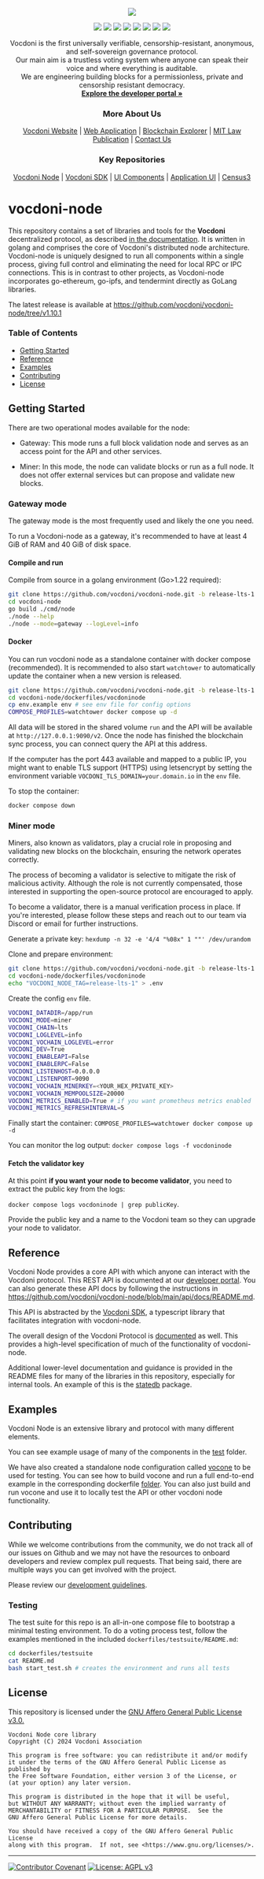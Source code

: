<p align="center" width="100%">
    <img src="https://developer.vocdoni.io/img/vocdoni_logotype_full_white.svg" />
</p>

<p align="center" width="100%">
    <a href="https://github.com/vocdoni/vocdoni-node/commits/main/"><img src="https://img.shields.io/github/commit-activity/m/vocdoni/vocdoni-node" /></a>
    <a href="https://github.com/vocdoni/vocdoni-node/issues"><img src="https://img.shields.io/github/issues/vocdoni/vocdoni-node" /></a>
    <a href="https://github.com/vocdoni/vocdoni-node/actions/workflows/main.yml/"><img src="https://github.com/vocdoni/vocdoni-node/actions/workflows/main.yml/badge.svg" /></a>
    <a href="https://godoc.org/go.vocdoni.io/dvote"><img src="https://godoc.org/go.vocdoni.io/dvote?status.svg"></a>
    <a href="https://goreportcard.com/report/go.vocdoni.io/dvote"><img src="https://goreportcard.com/badge/go.vocdoni.io/dvote"></a>
    <a href="https://coveralls.io/github/vocdoni/vocdoni-node"><img src="https://coveralls.io/repos/github/vocdoni/vocdoni-node/badge.svg"></a>
    <a href="https://discord.gg/xFTh8Np2ga"><img src="https://img.shields.io/badge/discord-join%20chat-blue.svg" /></a>
    <a href="https://twitter.com/vocdoni"><img src="https://img.shields.io/twitter/follow/vocdoni.svg?style=social&label=Follow" /></a>
</p>


  <div align="center">
    Vocdoni is the first universally verifiable, censorship-resistant, anonymous, and self-sovereign governance protocol. <br />
    Our main aim is a trustless voting system where anyone can speak their voice and where everything is auditable. <br />
    We are engineering building blocks for a permissionless, private and censorship resistant democracy.
    <br />
    <a href="https://developer.vocdoni.io/"><strong>Explore the developer portal »</strong></a>
    <br />
    <h3>More About Us</h3>
    <a href="https://vocdoni.io">Vocdoni Website</a>
    |
    <a href="https://vocdoni.app">Web Application</a>
    |
    <a href="https://explorer.vote/">Blockchain Explorer</a>
    |
    <a href="https://law.mit.edu/pub/remotevotingintheageofcryptography/release/1">MIT Law Publication</a>
    |
    <a href="https://chat.vocdoni.io">Contact Us</a>
    <br />
    <h3>Key Repositories</h3>
    <a href="https://github.com/vocdoni/vocdoni-node">Vocdoni Node</a>
    |
    <a href="https://github.com/vocdoni/vocdoni-sdk/">Vocdoni SDK</a>
    |
    <a href="https://github.com/vocdoni/ui-components">UI Components</a>
    |
    <a href="https://github.com/vocdoni/ui-scaffold">Application UI</a>
    |
    <a href="https://github.com/vocdoni/census3">Census3</a>
  </div>

# vocdoni-node

This repository contains a set of libraries and tools for the **Vocdoni** decentralized protocol, as described [in the documentation](https://developer.vocdoni.io/protocol).
It is written in golang and comprises the core of Vocdoni's distributed node architecture. Vocdoni-node is uniquely designed to run all components within a single process, giving full control and eliminating the need for local RPC or IPC connections. This is in contrast to other projects, as Vocdoni-node incorporates go-ethereum, go-ipfs, and tendermint directly as GoLang libraries.

The latest release is available at https://github.com/vocdoni/vocdoni-node/tree/v1.10.1

### Table of Contents
- [Getting Started](#getting-started)
- [Reference](#reference)
- [Examples](#examples)
- [Contributing](#contributing)
- [License](#license)


## Getting Started

There are two operational modes available for the node:

- Gateway: This mode runs a full block validation node and serves as an access point for the API and other services.

- Miner: In this mode, the node can validate blocks or run as a full node. It does not offer external services but can propose and validate new blocks.

### Gateway mode

The gateway mode is the most frequently used and likely the one you need.

To run a Vocdoni-node as a gateway, it's recommended to have at least 4 GiB of RAM and 40 GiB of disk space.

#### Compile and run

Compile from source in a golang environment (Go>1.22 required):

```bash
git clone https://github.com/vocdoni/vocdoni-node.git -b release-lts-1
cd vocdoni-node
go build ./cmd/node
./node --help
./node --mode=gateway --logLevel=info
```

#### Docker

You can run vocdoni node as a standalone container with docker compose (recommended).
It is recommended to also start `watchtower` to automatically update the container when a new version is released.

```bash
git clone https://github.com/vocdoni/vocdoni-node.git -b release-lts-1
cd vocdoni-node/dockerfiles/vocdoninode
cp env.example env # see env file for config options
COMPOSE_PROFILES=watchtower docker compose up -d
```

All data will be stored in the shared volume `run` and the API will be available at `http://127.0.0.1:9090/v2`. Once the node has finished the blockchain sync process, you can connect query the API at this address.

If the computer has the port 443 available and mapped to a public IP, you might want to enable TLS support (HTTPS) using letsencrypt by setting the environment variable `VOCDONI_TLS_DOMAIN=your.domain.io` in the `env` file.

To stop the container: 

```bash
docker compose down
```

### Miner mode

Miners, also known as validators, play a crucial role in proposing and validating new blocks on the blockchain, ensuring the network operates correctly.

The process of becoming a validator is selective to mitigate the risk of malicious activity. Although the role is not currently compensated, those interested in supporting the open-source protocol are encouraged to apply.

To become a validator, there is a manual verification process in place. If you're interested, please follow these steps and reach out to our team via Discord or email for further instructions.

Generate a private key: `hexdump -n 32 -e '4/4 "%08x" 1 ""' /dev/urandom`

Clone and prepare environment:
```bash
git clone https://github.com/vocdoni/vocdoni-node.git -b release-lts-1
cd vocdoni-node/dockerfiles/vocdoninode
echo "VOCDONI_NODE_TAG=release-lts-1" > .env
```

Create the config `env` file.

```bash
VOCDONI_DATADIR=/app/run
VOCDONI_MODE=miner
VOCDONI_CHAIN=lts
VOCDONI_LOGLEVEL=info
VOCDONI_VOCHAIN_LOGLEVEL=error
VOCDONI_DEV=True
VOCDONI_ENABLEAPI=False
VOCDONI_ENABLERPC=False
VOCDONI_LISTENHOST=0.0.0.0
VOCDONI_LISTENPORT=9090
VOCDONI_VOCHAIN_MINERKEY=<YOUR_HEX_PRIVATE_KEY>
VOCDONI_VOCHAIN_MEMPOOLSIZE=20000
VOCDONI_METRICS_ENABLED=True # if you want prometheus metrics enabled
VOCDONI_METRICS_REFRESHINTERVAL=5
```

Finally start the container: `COMPOSE_PROFILES=watchtower docker compose up -d`

You can monitor the log output: `docker compose logs -f vocdoninode`

#### Fetch the validator key

At this point **if you want your node to become validator**, you need to extract the public key from the logs: 

`docker compose logs vocdoninode | grep publicKey`.

Provide the public key and a name to the Vocdoni team so they can upgrade your node to validator.

## Reference

Vocdoni Node provides a core API with which anyone can interact with the Vocdoni protocol. This REST API is documented at our [developer portal](https://developer.vocdoni.io/vocdoni-api/vocdoni-api). You can also generate these API docs by following the instructions in https://github.com/vocdoni/vocdoni-node/blob/main/api/docs/README.md. 

This API is abstracted by the [Vocdoni SDK](https://developer.vocdoni.io/sdk), a typescript library that facilitates integration with vocdoni-node.

The overall design of the Vocdoni Protocol is [documented](https://developer.vocdoni.io/protocol) as well. This provides a high-level specification of much of the functionality of vocdoni-node. 

Additional lower-level documentation and guidance is provided in the README files for many of the libraries in this repository, especially for internal tools. An example of this is the [statedb](https://github.com/vocdoni/vocdoni-node/blob/main/statedb/README.md) package. 

## Examples

Vocdoni Node is an extensive library and protocol with many different elements. 

You can see example usage of many of the components in the [test](https://github.com/vocdoni/vocdoni-node/tree/main/test) folder. 

We have also created a standalone node configuration called [vocone](https://github.com/vocdoni/vocdoni-node/tree/main/vocone) to be used for testing. You can see how to build vocone and run a full end-to-end example in the corresponding dockerfile [folder](https://github.com/vocdoni/vocdoni-node/blob/main/dockerfiles/vocone/README.md). You can also just build and run vocone and use it to locally test the API or other vocdoni node functionality.

## Contributing 

While we welcome contributions from the community, we do not track all of our issues on Github and we may not have the resources to onboard developers and review complex pull requests. That being said, there are multiple ways you can get involved with the project. 

Please review our [development guidelines](https://developer.vocdoni.io/development-guidelines).

### Testing

The test suite for this repo is an all-in-one compose file to bootstrap a minimal testing environment. To do a voting process test, follow the examples mentioned in the included `dockerfiles/testsuite/README.md`:

```bash
cd dockerfiles/testsuite
cat README.md
bash start_test.sh # creates the environment and runs all tests
```

## License

This repository is licensed under the [GNU Affero General Public License v3.0.](./LICENSE)

    Vocdoni Node core library
    Copyright (C) 2024 Vocdoni Association

    This program is free software: you can redistribute it and/or modify
    it under the terms of the GNU Affero General Public License as published by
    the Free Software Foundation, either version 3 of the License, or
    (at your option) any later version.

    This program is distributed in the hope that it will be useful,
    but WITHOUT ANY WARRANTY; without even the implied warranty of
    MERCHANTABILITY or FITNESS FOR A PARTICULAR PURPOSE.  See the
    GNU Affero General Public License for more details.

    You should have received a copy of the GNU Affero General Public License
    along with this program.  If not, see <https://www.gnu.org/licenses/>.


---

[![Contributor Covenant](https://img.shields.io/badge/Contributor%20Covenant-v1.4%20adopted-ff69b4.svg)](code-of-conduct.md) [![License: AGPL v3](https://img.shields.io/badge/License-AGPL%20v3-blue.svg)](https://www.gnu.org/licenses/agpl-3.0)

